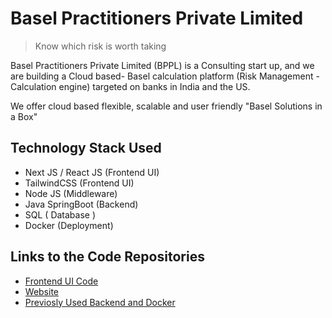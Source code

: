 # Basel Practitioners Private Limited
> Know which risk is worth taking

Basel Practitioners Private Limited (BPPL) is a Consulting start up, and we are building a Cloud based- Basel  calculation platform (Risk Management - Calculation engine) targeted on banks in India and the US.

We offer cloud based flexible, scalable and user friendly "Basel Solutions in a Box"

## Technology Stack Used
- Next JS / React JS  (Frontend UI)
- TailwindCSS (Frontend UI)
- Node JS  (Middleware)
- Java SpringBoot (Backend)
- SQL ( Database )
- Docker (Deployment)

## Links to the Code Repositories
- [Frontend UI Code](https://github.com/baselpractitioners/bppl_app_ui) 
- [Website](https://github.com/baselpractitioners/website) 
- [Previosly Used Backend and Docker](https://github.com/baselpractitioners/bppl_ui_modules_old)
